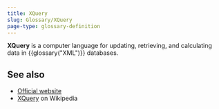 ```yaml
---
title: XQuery
slug: Glossary/XQuery
page-type: glossary-definition
---
```


**XQuery** is a computer language for updating, retrieving, and calculating data in {{glossary("XML")}} databases.

## See also

- [Official website](https://www.w3.org/XML/Query/)
- [XQuery](https://en.wikipedia.org/wiki/XQuery) on Wikipedia
